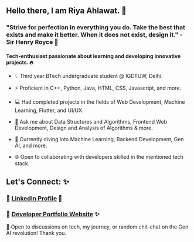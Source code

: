 ## Hello there, I am Riya Ahlawat. 👋

### "Strive for perfection in everything you do. Take the best that exists and make it better. When it does not exist, design it." - Sir Henry Royce 🌟

#### Tech-enthusiast passionate about learning and developing innovative projects. 🔥

- 💡 Third year BTech undergraduate student @ IGDTUW, Delhi.
  
- ⚡ Proficient in C++, Python, Java, HTML, CSS, Javascript, and more.

- 💻 Had completed projects in the fields of Web Development, Machine Learning, Flutter, and UI/UX.
  
- 🔭 Ask me about Data Structures and Algorithms, Frontend Web Development, Design and Analysis of Algorithms & more.

- 🌱 Currently diving into Machine Learning, Backend Development, Gen AI, and more.
  
- 🌐 Open to collaborating with developers skilled in the mentioned tech stack.

## Let's Connect: ✨

### 🔗 [LinkedIn Profile](https://www.linkedin.com/in/tech-explorer-riyaaa/) 🌟

### 🔗 [Developer Portfolio Website](https://tech-explorer-riyaaa.github.io/Riya-Ahlawat-Developer-Portfolio/) ✨

🚀 Open to discussions on tech, my journey, or random chit-chat on the Gen AI revolution! Thank you.

<!--
**tech-explorer-riyaaa/tech-explorer-riyaaa** is a  _special_ ✨ repository because its `README.md` (this file) appears on your GitHub profile.

Here are some ideas to get you started:

-  I’m currently working on ...
- 🌱 I’m currently learning ...
- 👯 I’m looking to collaborate on ...
- 🤔 I’m looking for help with ...
- 💬 Ask me about ...
- 📫 How to reach me: ...
-  Pronouns: ...
-  Fun fact: ...
-->
